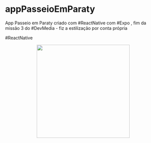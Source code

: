 # appPasseioEmParaty
App Passeio em Paraty criado com #ReactNative com #Expo , fim da missão 3 do #DevMedia - fiz a estilização por conta própria

#ReactNative

<p align="center">
  <img width="300" height:"900" src="assets/appParaty.gif">
</p>
